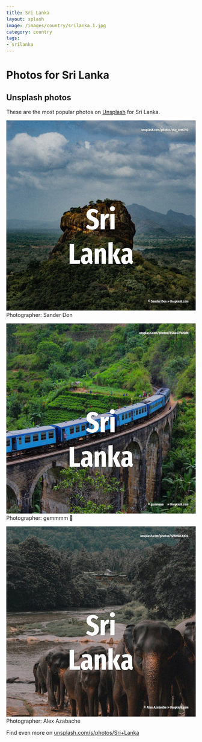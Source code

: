 ```yaml
---
title: Sri Lanka
layout: splash
image: /images/country/srilanka.1.jpg
category: country
tags:
- srilanka
---
```

# Photos for Sri Lanka
 
## Unsplash photos
These are the most popular photos on [Unsplash](https://unsplash.com) for Sri Lanka.
 
![Sri Lanka](/images/country/srilanka.1.jpg)
Photographer:  Sander Don
 
![Sri Lanka](/images/country/srilanka.2.jpg)
Photographer:  gemmmm 🖤
 
![Sri Lanka](/images/country/srilanka.3.jpg)
Photographer:  Alex Azabache
 
Find even more on [unsplash.com/s/photos/Sri+Lanka](https://unsplash.com/s/photos/Sri+Lanka)
 
